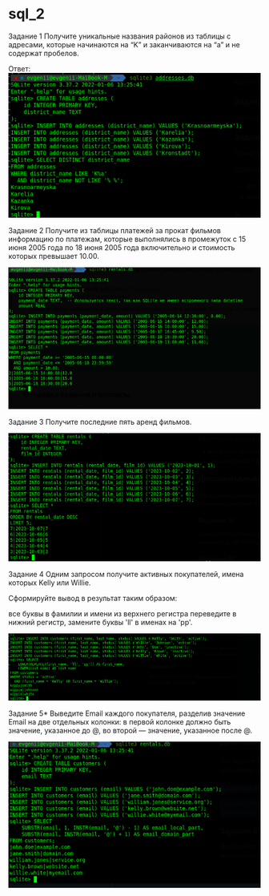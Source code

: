 # sql_2

Задание 1
Получите уникальные названия районов из таблицы с адресами, которые начинаются на “K” и заканчиваются на “a” и не содержат пробелов.

Ответ:
![1](https://github.com/Evgenii199130/sql_2/blob/main/scrin/sql_1.png)

Задание 2
Получите из таблицы платежей за прокат фильмов информацию по платежам, которые выполнялись в промежуток с 15 июня 2005 года по 18 июня 2005 года включительно и стоимость которых превышает 10.00.

![1](https://github.com/Evgenii199130/sql_2/blob/main/scrin/sql%202.png)

Задание 3
Получите последние пять аренд фильмов.

![1](https://github.com/Evgenii199130/sql_2/blob/main/scrin/sql_3.png)

Задание 4
Одним запросом получите активных покупателей, имена которых Kelly или Willie.

Сформируйте вывод в результат таким образом:

все буквы в фамилии и имени из верхнего регистра переведите в нижний регистр,
замените буквы 'll' в именах на 'pp'.

![1](https://github.com/Evgenii199130/sql_2/blob/main/scrin/sql_4.png)

Задание 5*
Выведите Email каждого покупателя, разделив значение Email на две отдельных колонки: в первой колонке должно быть значение, указанное до @, во второй — значение, указанное после @.

![1](https://github.com/Evgenii199130/sql_2/blob/main/scrin/sql_5.png)
